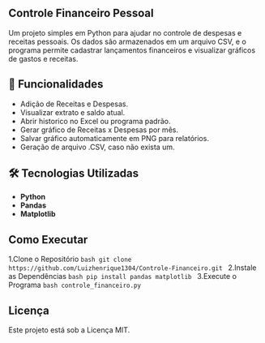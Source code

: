 ## Controle Financeiro Pessoal

Um projeto simples em Python para ajudar no controle de despesas e receitas pessoais. Os dados são armazenados em um arquivo CSV, e o programa permite cadastrar lançamentos financeiros e visualizar gráficos de gastos e receitas.

## 📌 Funcionalidades

- Adição de Receitas e Despesas.
- Visualizar extrato e saldo atual.
- Abrir historico no Excel ou programa padrão.
- Gerar gráfico de Receitas x Despesas por mês.
- Salvar gráfico automaticamente em PNG para relatórios.
- Geração de arquivo .CSV, caso não exista um.

## 🛠️ Tecnologias Utilizadas

- **Python**
- **Pandas**
- **Matplotlib**

## Como Executar

1.Clone o Repositório
    ```bash
    git clone https://github.com/Luizhenrique1304/Controle-Financeiro.git
    ```
2.Instale as Dependências
    ```bash
    pip install pandas matplotlib
    ```
3.Execute o Programa
    ```bash
    controle_financeiro.py
    ```

## Licença

Este projeto está sob a Licença MIT.

